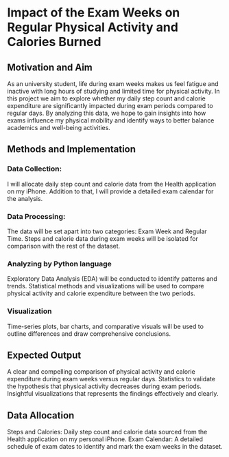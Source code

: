 # Impact of the Exam Weeks on Regular Physical Activity and Calories Burned

## Motivation and Aim
As an university student, life during exam weeks makes us feel fatigue and inactive with long hours of studying and limited time for physical activity. In this project we aim to explore whether my daily step count and calorie expenditure are significantly impacted during exam periods compared to regular days. By analyzing this data, we hope to gain insights into how exams influence my physical mobility and identify ways to better balance academics and well-being activities.  

## Methods and Implementation
### Data Collection:
I will allocate daily step count and calorie data from the Health application on my iPhone. Addition to that, I will provide a detailed exam calendar for the analysis.
### Data Processing:
The data will be set apart into two categories: Exam Week and Regular Time. Steps and calorie data during exam weeks will be isolated for comparison with the rest of the dataset.
### Analyzing by Python language
Exploratory Data Analysis (EDA) will be conducted to identify patterns and trends. Statistical methods and visualizations will be used to compare physical activity and calorie expenditure between the two periods.
### Visualization
Time-series plots, bar charts, and comparative visuals will be used to outline differences and draw comprehensive conclusions.

## Expected Output
A clear and compelling comparison of physical activity and calorie expenditure during exam weeks versus regular days. Statistics to validate the hypothesis that physical activity decreases during exam periods. Insightful visualizations that represents the findings effectively and clearly.

## Data Allocation
Steps and Calories: Daily step count and calorie data sourced from the Health application on my personal iPhone.
Exam Calendar: A detailed schedule of exam dates to identify and mark the exam weeks in the dataset.
